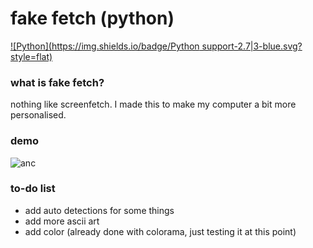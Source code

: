 # fake fetch (python)
[![Python](https://img.shields.io/badge/Python support-2.7|3-blue.svg?style=flat)](https://www.python.org/)
### what is fake fetch?

nothing like screenfetch. 
I made this to make my computer a bit more personalised.

### demo
![anc](https://raw.githubusercontent.com/JackCDK/fakefetch/master/pics/ank.png)
### to-do list
* add auto detections for some things
* add more ascii art
* add color (already done with colorama, just testing it at this point)

